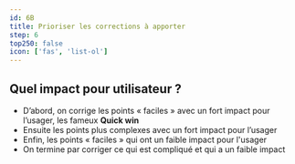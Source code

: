 ```yaml
---
id: 6B
title: Prioriser les corrections à apporter
step: 6
top250: false
icon: ['fas', 'list-ol']
---
```


## Quel impact pour utilisateur ?

* D’abord, on corrige les points « faciles » avec un fort impact pour l’usager, les fameux **Quick win**
* Ensuite les points plus complexes avec un fort impact pour l’usager
* Enfin, les points « faciles » qui ont un faible impact pour l'usager
* On termine par corriger ce qui est compliqué et qui a un faible impact
